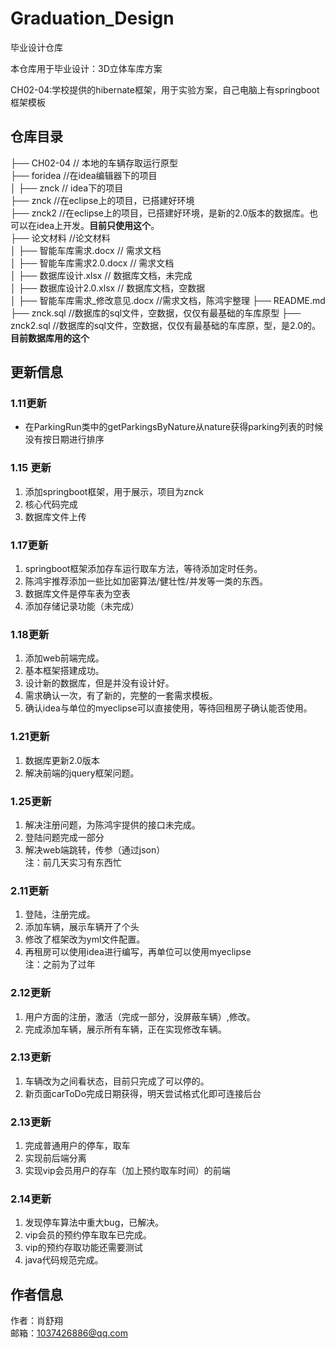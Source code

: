 # Graduation_Design
毕业设计仓库

本仓库用于毕业设计：3D立体车库方案  

CH02-04:学校提供的hibernate框架，用于实验方案，自己电脑上有springboot框架模板

## 仓库目录 ##
├── CH02-04                   //   本地的车辆存取运行原型  
├── foridea  //在idea编辑器下的项目  
│  ├── znck // idea下的项目   
├── znck  //在eclipse上的项目，已搭建好环境  
├── znck2  //在eclipse上的项目，已搭建好环境，是新的2.0版本的数据库。也可以在idea上开发。**目前只使用这个**。  
├──	论文材料  //论文材料    
│  ├── 智能车库需求.docx // 需求文档   
│  ├── 智能车库需求2.0.docx // 需求文档   
│  ├── 数据库设计.xlsx // 数据库文档，未完成   
│  ├── 数据库设计2.0.xlsx // 数据库文档，空数据   
│  ├── 智能车库需求_修改意见.docx //需求文档，陈鸿宇整理
├── README.md  
├── znck.sql //数据库的sql文件，空数据，仅仅有最基础的车库原型
├── znck2.sql //数据库的sql文件，空数据，仅仅有最基础的车库原，型，是2.0的。  **目前数据库用的这个**


## 更新信息 ##
### 1.11更新 
    
- 在ParkingRun类中的getParkingsByNature从nature获得parking列表的时候没有按日期进行排序  
 
### 1.15 更新
1.  添加springboot框架，用于展示，项目为znck
2.  核心代码完成
3.  数据库文件上传  

### 1.17更新
1.  springboot框架添加存车运行取车方法，等待添加定时任务。
2. 	陈鸿宇推荐添加一些比如加密算法/健壮性/并发等一类的东西。
3. 	数据库文件是停车表为空表
4. 	添加存储记录功能（未完成）

### 1.18更新
1. 	添加web前端完成。
2. 	基本框架搭建成功。  
3. 	设计新的数据库，但是并没有设计好。
4. 	需求确认一次，有了新的，完整的一套需求模板。
5. 	确认idea与单位的myeclipse可以直接使用，等待回租房子确认能否使用。

### 1.21更新
1.  数据库更新2.0版本
2.  解决前端的jquery框架问题。

### 1.25更新
1.	解决注册问题，为陈鸿宇提供的接口未完成。
2.	登陆问题完成一部分
3.	解决web端跳转，传参（通过json）  
注：前几天实习有东西忙

### 2.11更新
1.	登陆，注册完成。
2.	添加车辆，展示车辆开了个头
3.	修改了框架改为yml文件配置。
4.	再租房可以使用idea进行编写，再单位可以使用myeclipse  
注：之前为了过年

### 2.12更新
1.	用户方面的注册，激活（完成一部分，没屏蔽车辆）,修改。  
2.	完成添加车辆，展示所有车辆，正在实现修改车辆。 

### 2.13更新
1.	车辆改为之间看状态，目前只完成了可以停的。
2.	新页面carToDo完成日期获得，明天尝试格式化即可连接后台

### 2.13更新
1.	完成普通用户的停车，取车
2.	实现前后端分离
3.	实现vip会员用户的存车（加上预约取车时间）的前端

### 2.14更新
1.	发现停车算法中重大bug，已解决。
2.	vip会员的预约停车取车已完成。
3.	vip的预约存取功能还需要测试
4.	java代码规范完成。

## 作者信息 ##
作者：肖舒翔  
邮箱：1037426886@qq.com
